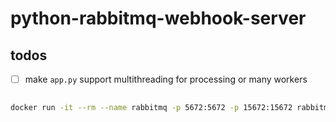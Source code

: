 # python-rabbitmq-webhook-server


## todos

- [ ] make `app.py` support multithreading for processing or many workers


## 
```bash
docker run -it --rm --name rabbitmq -p 5672:5672 -p 15672:15672 rabbitmq:4.0-management
```
